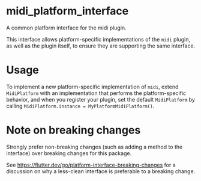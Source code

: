 # midi_platform_interface

A common platform interface for the midi plugin.

This interface allows platform-specific implementations of the `midi`
plugin, as well as the plugin itself, to ensure they are supporting the
same interface.

# Usage

To implement a new platform-specific implementation of `midi`, extend
`MidiPlatform` with an implementation that performs the
platform-specific behavior, and when you register your plugin, set the default
`MidiPlatform` by calling
`MidiPlatform.instance = MyPlatformMidiPlatform()`.

# Note on breaking changes

Strongly prefer non-breaking changes (such as adding a method to the interface)
over breaking changes for this package.

See https://flutter.dev/go/platform-interface-breaking-changes for a discussion
on why a less-clean interface is preferable to a breaking change.


